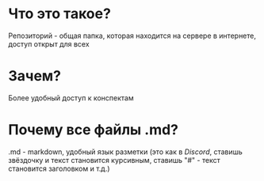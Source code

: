 # Что это такое?
Репозиторий - общая папка, которая находится на сервере в интернете, доступ открыт для всех
# Зачем?
Более удобный доступ к конспектам
# Почему все файлы .md?
.md - markdown, удобный язык разметки (это как в *Discord*, ставишь звёздочку и текст становится  курсивным, ставишь "\#" - текст становится заголовком и т.д.)
